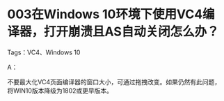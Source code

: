 # 003在Windows 10环境下使用VC4编译器，打开崩溃且AS自动关闭怎么办？

Tags：VC4、Windows 10

A：

不要最大化VC4页面编译器的窗口大小，可通过拖拽改变。如果仍然有此问题，将WIN10版本降级为1802或更早版本。

